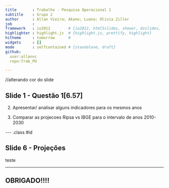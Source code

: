 ```yaml
---
title       : Trabalho - Pesquisa Operacional 1
subtitle    : Grupo 2
author      : Allan Vieira; Akane; Luana; Olivia Ziller
job         : 
framework   : io2012        # {io2012, html5slides, shower, dzslides, ...}
highlighter : highlight.js  # {highlight.js, prettify, highlight}
hitheme     : tomorrow      # 
widgets     : []
mode        : selfcontained # {standalone, draft}
github:
  user:allanvc
  repo:Trab_PO

--- 
```

//alterando cor do slide
<style>
.title-slide {
  background-color: #FFFFFF; /* #EDE0CF; ; #CA9F9D*/
}
</style>

## Slide 1 - Questão 1[6.57]


2. Apresentar/ analisar alguns indicadores para os mesmos anos

3. Comparar as projecoes Ripsa vs IBGE para o intervalo de anos 2010-2030


--- .class #id 


## Slide 6 - Projeções

teste

---

## OBRIGADO!!!!
